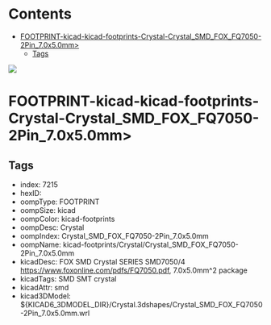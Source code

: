 



Contents
========

* [FOOTPRINT-kicad-kicad-footprints-Crystal-Crystal_SMD_FOX_FQ7050-2Pin_7.0x5.0mm>](#footprint-kicad-kicad-footprints-crystal-crystal_smd_fox_fq7050-2pin_70x50mm)
	* [Tags](#tags)
  
![][im]
# FOOTPRINT-kicad-kicad-footprints-Crystal-Crystal_SMD_FOX_FQ7050-2Pin_7.0x5.0mm>

## Tags

- index: 7215
- hexID: 
- oompType: FOOTPRINT
- oompSize: kicad
- oompColor: kicad-footprints
- oompDesc: Crystal
- oompIndex: Crystal_SMD_FOX_FQ7050-2Pin_7.0x5.0mm
- oompName: kicad-footprints/Crystal/Crystal_SMD_FOX_FQ7050-2Pin_7.0x5.0mm
- kicadDesc: FOX SMD Crystal SERIES SMD7050/4 https://www.foxonline.com/pdfs/FQ7050.pdf, 7.0x5.0mm^2 package
- kicadTags: SMD SMT crystal
- kicadAttr: smd
- kicad3DModel: ${KICAD6_3DMODEL_DIR}/Crystal.3dshapes/Crystal_SMD_FOX_FQ7050-2Pin_7.0x5.0mm.wrl



[im]: image.png

